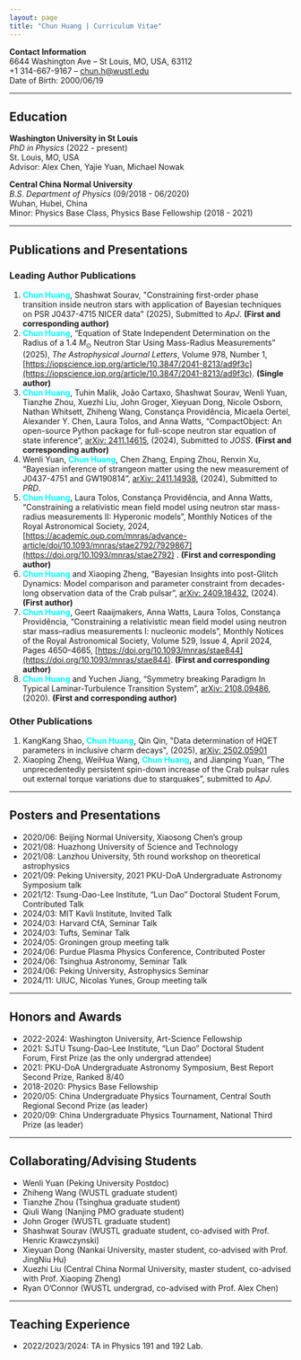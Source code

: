 ```yaml
---
layout: page
title: "Chun Huang | Curriculum Vitae"
---
```


**Contact Information**  
6644 Washington Ave – St Louis, MO, USA, 63112  
+1 314-667-9167 – [chun.h@wustl.edu](mailto:chun.h@wustl.edu)  
Date of Birth: 2000/06/19

---

## Education

**Washington University in St Louis**  
*PhD in Physics* (2022 - present)  
St. Louis, MO, USA  
Advisor: Alex Chen, Yajie Yuan, Michael Nowak

**Central China Normal University**  
*B.S. Department of Physics* (09/2018 - 06/2020)  
Wuhan, Hubei, China  
Minor: Physics Base Class, Physics Base Fellowship (2018 - 2021)

---

## Publications and Presentations

### Leading Author Publications

1.  <span style="color:cyan">**Chun Huang**</span>, Shashwat Sourav, "Constraining first-order phase transition inside neutron stars with application of Bayesian techniques on PSR J0437-4715 NICER data" (2025), Submitted to *ApJ*. **(First and corresponding author)**
2.  <span style="color:cyan">**Chun Huang**</span>, “Equation of State Independent Determination on the Radius of a 1.4 $M_{\odot}$ Neutron Star Using Mass-Radius Measurements” (2025), *The Astrophysical Journal Letters*, Volume 978, Number 1, [https://iopscience.iop.org/article/10.3847/2041-8213/ad9f3c](https://iopscience.iop.org/article/10.3847/2041-8213/ad9f3c). **(Single author)**
3. <span style="color:cyan">**Chun Huang**</span>, Tuhin Malik, João Cartaxo, Shashwat Sourav, Wenli Yuan, Tianzhe Zhou, Xuezhi Liu, John Groger, Xieyuan Dong, Nicole Osborn, Nathan Whitsett, Zhiheng Wang, Constança Providência, Micaela Oertel, Alexander Y. Chen, Laura Tolos, and Anna Watts, “CompactObject: An open-source Python package for full-scope neutron star equation of state inference”, [arXiv: 2411.14615](https://arxiv.org/abs/2411.14615), (2024), Submitted to *JOSS*. **(First and corresponding author)**
4. Wenli Yuan, <span style="color:cyan">**Chun Huang**</span>, Chen Zhang, Enping Zhou, Renxin Xu, “Bayesian inference of strangeon matter using the new measurement of J0437-4751 and GW190814”, [arXiv: 2411.14938](https://arxiv.org/abs/2411.14938), (2024), Submitted to *PRD*.
5. <span style="color:cyan">**Chun Huang**</span>, Laura Tolos, Constança Providência, and Anna Watts, “Constraining a relativistic mean field model using neutron star mass-radius measurements II: Hyperonic models”, Monthly Notices of the Royal Astronomical Society, 2024, [https://academic.oup.com/mnras/advance-article/doi/10.1093/mnras/stae2792/7929867](https://doi.org/10.1093/mnras/stae2792) . **(First and corresponding author)**
6. <span style="color:cyan">**Chun Huang**</span> and Xiaoping Zheng, “Bayesian Insights into post-Glitch Dynamics: Model comparison and parameter constraint from decades-long observation data of the Crab pulsar”, [arXiv: 2409.18432](https://arxiv.org/abs/2409.18432), (2024). **(First author)**
7. <span style="color:cyan">**Chun Huang**</span>, Geert Raaijmakers, Anna Watts, Laura Tolos, Constança Providência, “Constraining a relativistic mean field model using neutron star mass–radius measurements I: nucleonic models”, Monthly Notices of the Royal Astronomical Society, Volume 529, Issue 4, April 2024, Pages 4650–4665, [https://doi.org/10.1093/mnras/stae844](https://doi.org/10.1093/mnras/stae844). **(First and corresponding author)**
8. <span style="color:cyan">**Chun Huang**</span> and Yuchen Jiang, “Symmetry breaking Paradigm In Typical Laminar-Turbulence Transition System”, [arXiv: 2108.09486](https://arxiv.org/abs/2108.09486), (2020). **(First and corresponding author)**

### Other Publications

1. KangKang Shao, <span style="color:cyan">**Chun Huang**</span>, Qin Qin, "Data determination of HQET parameters in inclusive charm decays", (2025), [arXiv: 2502.05901](https://arxiv.org/abs/2502.05901)
2. Xiaoping Zheng, WeiHua Wang, <span style="color:cyan">**Chun Huang**</span>, and Jianping Yuan, “The unprecedentedly persistent spin-down increase of the Crab pulsar rules out external torque variations due to starquakes”, submitted to *ApJ*.


---

## Posters and Presentations

- 2020/06: Beijing Normal University, Xiaosong Chen’s group
- 2021/08: Huazhong University of Science and Technology
- 2021/08: Lanzhou University, 5th round workshop on theoretical astrophysics
- 2021/09: Peking University, 2021 PKU-DoA Undergraduate Astronomy Symposium talk
- 2021/12: Tsung-Dao-Lee Institute, “Lun Dao” Doctoral Student Forum, Contributed Talk
- 2024/03: MIT Kavli Institute, Invited Talk
- 2024/03: Harvard CfA, Seminar Talk
- 2024/03: Tufts, Seminar Talk
- 2024/05: Groningen group meeting talk
- 2024/06: Purdue Plasma Physics Conference, Contributed Poster
- 2024/06: Tsinghua Astronomy, Seminar Talk
- 2024/06: Peking University, Astrophysics Seminar
- 2024/11: UIUC, Nicolas Yunes, Group meeting talk

---

## Honors and Awards

- 2022-2024: Washington University, Art-Science Fellowship
- 2021: SJTU Tsung-Dao-Lee Institute, “Lun Dao” Doctoral Student Forum, First Prize (as the only undergrad attendee)
- 2021: PKU-DoA Undergraduate Astronomy Symposium, Best Report Second Prize, Ranked 8/40
- 2018-2020: Physics Base Fellowship
- 2020/05: China Undergraduate Physics Tournament, Central South Regional Second Prize (as leader)
- 2020/09: China Undergraduate Physics Tournament, National Third Prize (as leader)

---

## Collaborating/Advising Students

- Wenli Yuan (Peking University Postdoc)
- Zhiheng Wang (WUSTL graduate student)
- Tianzhe Zhou (Tsinghua graduate student)
- Qiuli Wang (Nanjing PMO graduate student)
- John Groger (WUSTL graduate student)
- Shashwat Sourav (WUSTL graduate student, co-advised with Prof. Henric Krawczynski)
- Xieyuan Dong (Nankai University, master student, co-advised with Prof. JingNiu Hu)
- Xuezhi Liu (Central China Normal University, master student, co-advised with Prof. Xiaoping Zheng)
- Ryan O’Connor (WUSTL undergrad, co-advised with Prof. Alex Chen)

---

## Teaching Experience

- 2022/2023/2024: TA in Physics 191 and 192 Lab.
